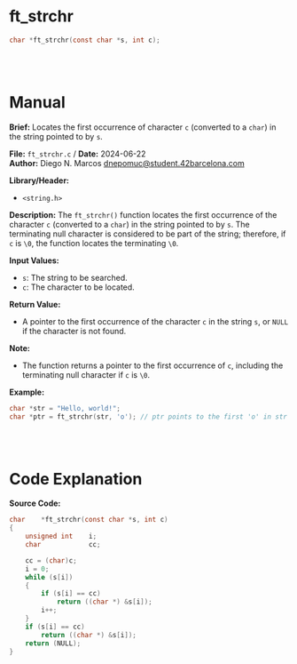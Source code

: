 # ft_strchr 
``` c 
char *ft_strchr(const char *s, int c);
```
<br>
<br>

# Manual
**Brief:**
Locates the first occurrence of character `c` (converted to a `char`) in the string pointed to by `s`.

**File:** `ft_strchr.c` / **Date:** 2024-06-22  
**Author:** Diego N. Marcos <dnepomuc@student.42barcelona.com>

**Library/Header:**
* `<string.h>`

**Description:**
The `ft_strchr()` function locates the first occurrence of the character `c` (converted to a `char`) in the string pointed to by `s`. The terminating null character is considered to be part of the string; therefore, if `c` is `\0`, the function locates the terminating `\0`.

**Input Values:**
* `s`: The string to be searched.
* `c`: The character to be located.

**Return Value:**
* A pointer to the first occurrence of the character `c` in the string `s`, or `NULL` if the character is not found.

**Note:**
- The function returns a pointer to the first occurrence of `c`, including the terminating null character if `c` is `\0`.

**Example:**
```c
char *str = "Hello, world!";
char *ptr = ft_strchr(str, 'o'); // ptr points to the first 'o' in str
```

<br>
<br>

# Code Explanation
**Source Code:**
``` C
char	*ft_strchr(const char *s, int c)
{
	unsigned int	i;
	char			cc;

	cc = (char)c;
	i = 0;
	while (s[i])
	{
		if (s[i] == cc)
			return ((char *) &s[i]);
		i++;
	}
	if (s[i] == cc)
		return ((char *) &s[i]);
	return (NULL);
}


```